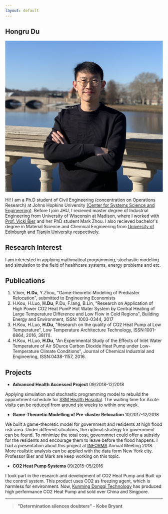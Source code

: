 ```yaml
---
layout: default
---
```


## Hongru Du

<img class="profile-picture" src="hdpicture.jpg">

Hi! I am a Ph.D student of Civil Engineering (concentration on Operations Research) at Johns Hopkins University [(Center for Systems Science and Engineering)](https://engineering.jhu.edu/civil/research/systems/). Before I join JHU, I recieved master degree of Industrial Engineering from University of Wisconsin at Madison, where I worked with [Prof. Vicki Bier](https://directory.engr.wisc.edu/ie/faculty/bier_vicki) and her PhD student Mark Zhou. I also recieved bachelor's degree in Material Science and Chemical Engineering from [University of Edinburgh](https://www.ed.ac.uk/) and [Tianjin University](http://www.tju.edu.cn/english/) respectively. 

## Research Interest

I am interested in applying mathmatical programming, stochastic modeling and simulation to the field of healthcare systems, energy problems and etc. 

## Publications

1. V.bier, **H.Du**, Y.Zhou, "Game-theoretic Modeling of Prediaster Relocation", submitted to Engineering Economists
2. H.Kou, H.Luo, **H.Du**, P.Du, F.lang, B.Lin, "Research on Application of High Power CO2 Heat PumP Hot Water System by Central Heating of Large Temperature Difference and Low Flow in Cold Regions", Building Energy and Environment, ISSN: 1003-0344, 2017
3. H.Kou, H.Luo, **H.Du**, "Research on the quality of CO2 Heat Pump at Low Temperature", Low Temperature Architecture Technology, ISSN:1001-6864, 2016, 38(11).
4. H.Kou, H.Luo, **H.Du**, "An Experimental Study of the Effects of Inlet Water Temperature of Air SOurce Carbon Dioxide Heat Pump under Low-Temperature Climate Conditions", Journal of Chemical Industrial and Engineering, ISSN:0438-1157, 2016.

## Projects

* **Advanced Health Accessed Project**         09/2018-12/2018

Applying simulation and stochastic programming model to rebuild the appiontment schedule for [SSM Health Hospital](https://www.ssmhealth.com/). The waiting time for Acute visits can be reduced from around six weeks to within one week.

* **Game-Theoretic Modelling of Pre-diaster Relocation**     10/2017-12/2018

We built a game-theoretic model for government and residents at high flood risk area. Under different situations, the optimal strategy for government can be found. To minimize the total cost, governmnet could offer a subsidy for the residents and encourage them to leave before the flood happens. I had a presentation about this project at [INFORMS](https://www.informs.org/) Annual Meeting 2018.
More realistic analysis can be applied with the data form New 
York city. Professor Bier and Mark are keep working on this topic.

* **CO2 Heat Pump Systems**  09/2015-05/2016

I took part in the research and development of CO2 Heat Pump and Built up the control system. This product uses CO2 as freezing agent, which is harmless for environment. Now, [Kunming Dongqi Technology](http://www.r744.com/companies/view/china_kunming_dongqi_technology_) has produced high performance CO2 Heat Pump and sold over China and Singpore. 

---



> **"Determination silences doubters" - Kobe Bryant**

